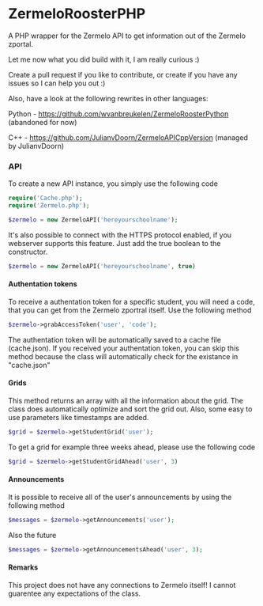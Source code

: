 # ZermeloRoosterPHP

A PHP wrapper for the Zermelo API to get information out of the Zermelo zportal.

Let me now what you did build with it, I am really curious :)

Create a pull request if you like to contribute, or create if you have any issues so I can help you out :)

Also, have a look at the following rewrites in other languages:

Python - https://github.com/wvanbreukelen/ZermeloRoosterPython (abandoned for now)

C++ - https://github.com/JulianvDoorn/ZermeloAPICppVersion (managed by JulianvDoorn)

### API
To create a new API instance, you simply use the following code

```php
require('Cache.php');
require('Zermelo.php');

$zermelo = new ZermeloAPI('hereyourschoolname');
```

It's also possible to connect with the HTTPS protocol enabled, if you webserver supports this feature. Just add the true boolean to the constructor.

```php
$zermelo = new ZermeloAPI('hereyourschoolname', true)
```


#### Authentation tokens
To receive a authentation token for a specific student, you will need a code, that you can get from the Zermelo zportral itself.
Use the following method

```php
$zermelo->grabAccessToken('user', 'code');
```
The authentation token will be automatically saved to a cache file (cache.json).
If you received your authentation token, you can skip this method because the class will automatically check for the existance in "cache.json"

#### Grids

This method returns an array with all the information about the grid. The class does automatically optimize and sort the grid out. Also, some easy to use parameters like timestamps are added.

```php
$grid = $zermelo->getStudentGrid('user');
```

To get a grid for example three weeks ahead, please use the following code

```php
$grid = $zermelo->getStudentGridAhead('user', 3)
```

#### Announcements

It is possible to receive all of the user's announcements by using the following method

```php
$messages = $zermelo->getAnnouncements('user');
```

Also the future

```php
$messages = $zermelo->getAnnouncementsAhead('user', 3);
```

#### Remarks

This project does not have any connections to Zermelo itself! I cannot guarentee any expectations of the class.
